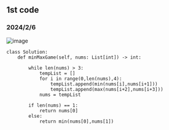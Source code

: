 ## 1st code
### 2024/2/6

![image](https://github.com/PhoenixCHW/My_leetcode/assets/39382795/7a5fa21c-f281-4ec4-a601-bdc0de13528d)

```python3
class Solution:
    def minMaxGame(self, nums: List[int]) -> int:

        while len(nums) > 3:
            tempList = []
            for i in range(0,len(nums),4):
                tempList.append(min(nums[i],nums[i+1]))
                tempList.append(max(nums[i+2],nums[i+3]))
            nums = tempList
        
        if len(nums) == 1:
            return nums[0]
        else:
            return min(nums[0],nums[1])
```
